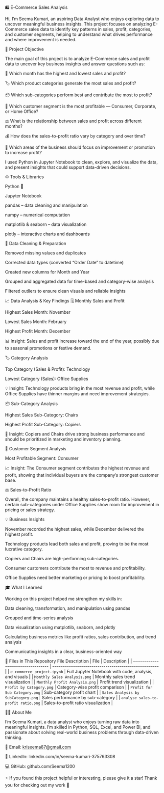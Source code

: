 🛍️ E-Commerce Sales Analysis

Hi, I’m Seema Kumari, an aspiring Data Analyst who enjoys exploring data to uncover meaningful business insights.
This project focuses on analyzing E-Commerce sales data to identify key patterns in sales, profit, categories, and customer segments, helping to understand what drives performance and where improvement is needed.

🎯 Project Objective

The main goal of this project is to analyze E-Commerce sales and profit data to uncover key business insights and answer questions such as:

📅 Which month has the highest and lowest sales and profit?

🏷️ Which product categories generate the most sales and profit?

📦 Which sub-categories perform best and contribute the most to profit?

👥 Which customer segment is the most profitable — Consumer, Corporate, or Home Office?

⚖️ What is the relationship between sales and profit across different months?

💰 How does the sales-to-profit ratio vary by category and over time?

🧭 Which areas of the business should focus on improvement or promotion to increase profit?

I used Python in Jupyter Notebook to clean, explore, and visualize the data, and present insights that could support data-driven decisions.

⚙️ Tools & Libraries

Python 🐍

Jupyter Notebook

pandas – data cleaning and manipulation

numpy – numerical computation

matplotlib & seaborn – data visualization

plotly – interactive charts and dashboards

🧹 Data Cleaning & Preparation

Removed missing values and duplicates

Corrected data types (converted “Order Date” to datetime)

Created new columns for Month and Year

Grouped and aggregated data for time-based and category-wise analysis

Filtered outliers to ensure clean visuals and reliable insights

📈 Data Analysis & Key Findings
🗓️ Monthly Sales and Profit

Highest Sales Month: November

Lowest Sales Month: February

Highest Profit Month: December

📊 Insight: Sales and profit increase toward the end of the year, possibly due to seasonal promotions or festive demand.

🏷️ Category Analysis

Top Category (Sales & Profit): Technology

Lowest Category (Sales): Office Supplies

💡 Insight: Technology products bring in the most revenue and profit, while Office Supplies have thinner margins and need improvement strategies.

📦 Sub-Category Analysis

Highest Sales Sub-Category: Chairs

Highest Profit Sub-Category: Copiers

🧠 Insight: Copiers and Chairs drive strong business performance and should be prioritized in marketing and inventory planning.

👥 Customer Segment Analysis

Most Profitable Segment: Consumer

📈 Insight: The Consumer segment contributes the highest revenue and profit, showing that individual buyers are the company’s strongest customer base.

⚖️ Sales-to-Profit Ratio

Overall, the company maintains a healthy sales-to-profit ratio.
However, certain sub-categories under Office Supplies show room for improvement in pricing or sales strategy.

💡 Business Insights

November recorded the highest sales, while December delivered the highest profit.

Technology products lead both sales and profit, proving to be the most lucrative category.

Copiers and Chairs are high-performing sub-categories.

Consumer customers contribute the most to revenue and profitability.

Office Supplies need better marketing or pricing to boost profitability.

🎓 What I Learned

Working on this project helped me strengthen my skills in:

Data cleaning, transformation, and manipulation using pandas

Grouped and time-series analysis

Data visualization using matplotlib, seaborn, and plotly

Calculating business metrics like profit ratios, sales contribution, and trend analysis

Communicating insights in a clear, business-oriented way

📁 Files in This Repository
File	Description
| File                                | Description                                            |
| ----------------------------------- | ------------------------------------------------------ |
| `e commerce project.ipynb`          | Full Jupyter Notebook with code, analysis, and visuals |
| `Monthly Sales Analysis.png`        | Monthly sales trend visualization                      |
| `Monthly Profit Analysis.png`       | Profit trend visualization                             |
| `Profit by Category.png`            | Category-wise profit comparison                        |
| `Profit for Sub Category.png`       | Sub-category profit chart                              |
| `Sales Analysis by SubCategory.png` | Sales performance by sub-category                      |
| `analyse sales-to-profit ratio.png` | Sales-to-profit ratio visualization                    |

👩‍💻 About Me

I’m Seema Kumari, a data analyst who enjoys turning raw data into meaningful insights.
I’m skilled in Python, SQL, Excel, and Power BI, and passionate about solving real-world business problems through data-driven thinking.

📧 Email: kriseema87@gmail.com

🔗 LinkedIn: linkedin.com/in/seema-kumari-375763308

💻 GitHub: github.com/Seema1200

⭐ If you found this project helpful or interesting, please give it a star!
Thank you for checking out my work 🌟
